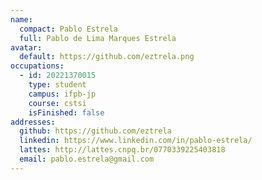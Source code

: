 ```yaml
---
name:
  compact: Pablo Estrela
  full: Pablo de Lima Marques Estrela
avatar:
  default: https://github.com/eztrela.png
occupations:
  - id: 20221370015
    type: student
    campus: ifpb-jp
    course: cstsi
    isFinished: false
addresses:
  github: https://github.com/eztrela
  linkedin: https://www.linkedin.com/in/pablo-estrela/
  lattes: http://lattes.cnpq.br/0770339225403818
  email: pablo.estrela@gmail.com
---
```

